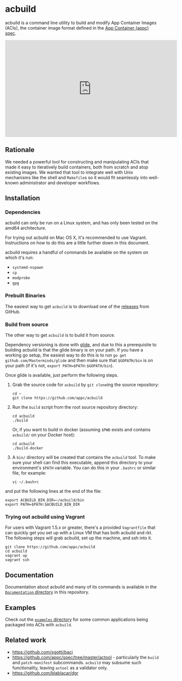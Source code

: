 # acbuild

acbuild is a command line utility to build and modify App Container Images 
(ACIs), the container image format defined in the 
[App Container (appc) spec](https://github.com/appc/spec).

<iframe width="560" height="315" src="https://www.youtube.com/embed/WcnIDm80y68" frameborder="0" allowfullscreen></iframe>

## Rationale

We needed a powerful tool for constructing and manipulating ACIs that made it
easy to iteratively build containers, both from scratch and atop existing
images. We wanted that tool to integrate well with Unix mechanisms like the
shell and `Makefile`s so it would fit seamlessly into well-known administrator
and developer workflows.

## Installation

### Dependencies

acbuild can only be run on a Linux system, and has only been tested on the
amd64 architecture.

For trying out acbuild on Mac OS X, it's recommended to use Vagrant.
Instructions on how to do this are a little further down in this document.

acbuild requires a handful of commands be available on the system on 
which it's run:

- `systemd-nspawn`
- `cp`
- `modprobe`
- `gpg`

### Prebuilt Binaries

The easiest way to get `acbuild` is to download one of the
[releases](https://github.com/appc/acbuild/releases) from GitHub.

### Build from source

The other way to get `acbuild` is to build it from source.

Dependency versioning is done with
[glide](https://github.com/Masterminds/glide), and due to this a prerequisite
to building acbuild is that the glide binary is on your path. If you have a
working go setup, the easiest way to do this is to run `go get
github.com/Masterminds/glide` and then make sure that `$GOPATH/bin` is on your
path (if it's not, `export PATH=$PATH:$GOPATH/bin`).

Once glide is available, just perform the following steps.

1. Grab the source code for `acbuild` by `git clone`ing the source repository:
   ```
   cd ~
   git clone https://github.com/appc/acbuild
   ```

2. Run the `build` script from the root source repository directory:
   ```
   cd acbuild
   ./build
   ```

   Or, if you want to build in docker (assuming `$PWD` exists and contains
   `acbuild/` on your Docker host):

   ```
   cd acbuild
   ./build-docker
   ```

3. A `bin/` directory will be created that contains the `acbuild` tool. To make
   sure your shell can find this executable, append this directory to your
   environment's `$PATH` variable. You can do this in your `.bashrc` or similar
   file, for example:
   ```
   vi ~/.bashrc
   ```

and put the following lines at the end of the file:
   ```
   export ACBUILD_BIN_DIR=~/acbuild/bin
   export PATH=$PATH:$ACBUILD_BIN_DIR
   ```

### Trying out acbuild using Vagrant

For users with Vagrant 1.5.x or greater, there's a provided `Vagrantfile` that
can quickly get you set up with a Linux VM that has both acbuild and rkt. The
following steps will grab acbuild, set up the machine, and ssh into it.

```
git clone https://github.com/appc/acbuild
cd acbuild
vagrant up
vagrant ssh
```

## Documentation

Documentation about acbuild and many of its commands is available in the
[`Documentation`
directory](https://github.com/appc/acbuild/tree/master/Documentation) in this
repository.

## Examples

Check out the [`examples`
directory](https://github.com/appc/acbuild/tree/master/examples) for some common
applications being packaged into ACIs with `acbuild`.

## Related work

- https://github.com/sgotti/baci
- https://github.com/appc/spec/tree/master/actool - particularly the `build` and
  `patch-manifest` subcommands. `acbuild` may subsume such functionality,
  leaving `actool` as a validator only.
- https://github.com/blablacar/dgr
